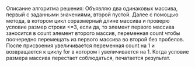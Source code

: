Описание алгоритма решения:
Объявляю два одинаковых массива, первый с заданными значениями, второй пустой. Далее с помощью метода, в котором цикл соразмерный длине массива и проверю условие размер строки <=3, если да, то элемент первого массива заносится в count элемент второго массив, переменная count чтобы поочередно перемещать из первого массива во второй без пробелов. После присвоения увеличивается переменная count на 1 и возвращается к циклу for в котором i увеличивается на 1. Когда условие размера массива перестает соблюдаться, печатается результат.